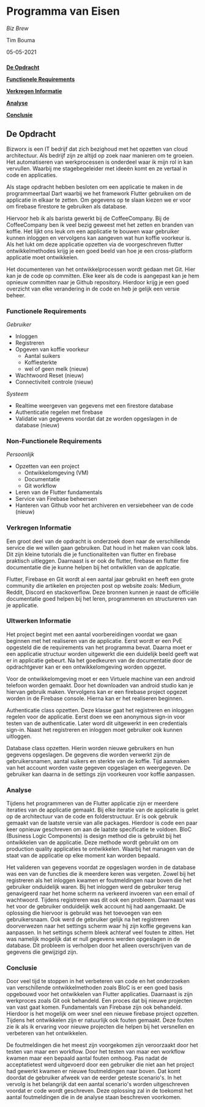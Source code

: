 # **Programma van Eisen**

_Biz Brew_

Tim Bouma

05-05-2021



###

**[De Opdracht](#_4ksmpuwq7wsj)**

**[Functionele Requirements](#_hutbsa91lnkb)**

**[Verkregen Informatie](#_amo7h93l7bpz)**

**[Analyse](#_bqzha59ilid)**

**[Conclusie](#_raqp7uxlu08c)**



## De Opdracht

Bizworx is een IT bedrijf dat zich bezighoud met het opzetten van cloud architectuur. Als bedrijf zijn ze altijd op zoek naar manieren om te groeien. Het automatiseren van werkprocessen is onderdeel waar ik mijn rol in kan vervullen. Waarbij me stagebegeleider met ideeën komt en ze vertaal in code en applicaties.

Als stage opdracht hebben besloten om een applicatie te maken in de programmeertaal Dart waarbij we het framework Flutter gebruiken om de applicatie in elkaar te zetten. Om gegevens op te slaan kiezen we er voor om firebase firestore te gebruiken als database.

Hiervoor heb ik als barista gewerkt bij de CoffeeCompany. Bij de CoffeeCompany ben ik veel bezig geweest met het zetten en branden van koffie. Het lijkt ons leuk om een applicatie te bouwen waar gebruiker kunnen inloggen en vervolgens kan aangeven wat hun koffie voorkeur is. Als het lukt om deze applicatie opzetten via de voorgeschreven flutter ontwikkelmethodes krijg je een goed beeld van hoe je een cross-platform applicatie moet ontwikkelen.

Het documenteren van het ontwikkelprocessen wordt gedaan met Git. Hier kan je de code op committen. Elke keer als de code is aangepast kan je hem opnieuw committen naar je Github repository. Hierdoor krijg je een goed overzicht van elke verandering in de code en heb je gelijk een versie beheer.

### Functionele Requirements

_Gebruiker_

- Inloggen
- Registreren
- Opgeven van koffie voorkeur
  - Aantal suikers
  - Koffiesterkte
  - wel of geen melk (nieuw)
- Wachtwoord Reset (nieuw)
- Connectiviteit controle (nieuw)

_Systeem_

- Realtime weergeven van gegevens met een firestore database
- Authenticatie regelen met firebase
- Validatie van gegevens voordat dat ze worden opgeslagen in de database (nieuw)

### Non-Functionele Requirements

_Persoonlijk_

- Opzetten van een project
  - Ontwikkelomgeving (VM)
  - Documentatie
  - Git workflow
- Leren van de Flutter fundamentals
- Service van Firebase beheersen
- Hanteren van Github voor het archiveren en versiebeheer van de code (nieuw)

### Verkregen Informatie

Een groot deel van de opdracht is onderzoek doen naar de verschillende service die we willen gaan gebruiken. Dat houd in het maken van cook labs. Dit zijn kleine tutorials die je functionaliteiten van flutter en firebase praktisch uitleggen. Daarnaast is er ook de flutter, firebase en flutter fire documentatie die je kunne helpen bij het ontwikllen van de applcatie.

Flutter, Firebase en Git wordt al een aantal jaar gebruikt en heeft een grote community die artikelen en projecten post op website zoals: Medium, Reddit, Discord en stackoverflow. Deze bronnen kunnen je naast de officiële documentatie goed helpen bij het leren, programmeren en structureren van je applicatie.

### UItwerken Informatie

Het project begint met een aantal voorbereidingen voordat we gaan beginnen met het realiseren van de applicatie. Eerst wordt er een PvE opgesteld die de requirements van het programma bevat. Daarna moet er een applicatie structuur worden uitgewerkt die een duidelijk beeld geeft wat er in applicatie gebeurt. Na het goedkeuren van de documentatie door de opdrachtgever kan er een ontwikkelomgeving worden opgezet.

Voor de ontwikkelomgeving moet er een Virtuele machine van een android telefoon worden gemaakt. Door het downloaden van android studio kan je hiervan gebruik maken. Vervolgens kan er een firebase project opgezet worden in de Firebase console. Hierna kan er het realiseren beginnen.


Authenticatie class opzetten. Deze klasse gaat het registreren en inloggen regelen voor de applicatie. Eerst doen we een anonymous sign-in voor testen van de authenticatie. Later word dit uitgewerkt in een credentials sign-in. Naast het registreren en inloggen moet gebruiker ook kunnen uitloggen.

Database class opzetten. Hierin worden nieuwe gebruikers en hun gegevens opgeslagen. De gegevens die worden verwerkt zijn de gebruikersnamen, aantal suikers en sterkte van de koffie. Tijd aanmaken van het account worden vaste gegeven opgeslagen en weergegeven. De gebruiker kan daarna in de settings zijn voorkeuren voor koffie aanpassen.

### Analyse

Tijdens het programmeren van de Flutter applicatie zijn er meerdere iteraties van de applicatie gemaakt. Bij elke iteratie van de applicatie is gelet op de architectuur van de code en folderstructuur. Er is ook gebruik gemaakt van de laatste versie van alle packages. Hierdoor is code een paar keer opnieuw geschreven om aan de laatste specificatie te voldoen. BloC (Business Logic Components) is design method die is gebruikt bij het ontwikkelen van de applicatie. Deze methode wordt gebruikt om om production quality applicaties te ontwikkelen. Waarbij het managen van de staat van de applicatie op elke moment kan worden bepaald.

Het valideren van gegevens voordat ze opgeslagen worden in de database was een van de functies die ik meerdere keren was vergeten. Zowel bij het registreren als het inloggen kwamen er foutmeldingen naar boven die het gebruiker onduidelijk waren. Bij het inloggen werd de gebruiker terug genavigeerd naar het home scherm na verkeerd invoeren van een email of wachtwoord. Tijdens registreren was dit ook een probleem. Daarnaast was het voor de gebruiker onduidelijk welk account hij had aangemaakt. De oplossing die hiervoor is gebruikt was het toevoegen van een gebruikersnaam. Ook werd de gebruiker gelijk na het registreren doorverwezen naar het settings scherm waar hij zijn koffie gegevens kan aanpassen. In het settings scherm bleek achteraf veel fouten te zitten. Het was namelijk mogelijk dat er null gegevens werden opgeslagen in de database. Dit probleem is verholpen door het alleen overschrijven van de gegevens die gewijzigd zijn.

### Conclusie

Door veel tijd te stoppen in het verbeteren van code en het onderzoeken van verschillende ontwikkelmethoden zoals BloC is er een goed basis opgebouwd voor het ontwikkelen van Flutter applicaties. Daarnaast is zijn werkproces zoals Git ook behandeld. Een proces dat bij nieuwe projecten van vast gaat komen. Fundamentals van Firebase zijn ook behandeld. Hierdoor is het mogelijk om weer snel een nieuwe firebase project opzetten. Tijdens het ontwikkelen zijn er natuurlijk ook fouten gemaakt. Deze fouten zie ik als ik ervaring voor nieuwe projecten die helpen bij het versnellen en verbeteren van het ontwikkelen.

De foutmeldingen die het meest zijn voorgekomen zijn veroorzaakt door het testen van maar een workflow. Door het testen van maar een workflow kwamen maar een bepaald aantal fouten omhoog. Pas nadat de acceptatietest werd uitgevoerd door een gebruiker die niet aan het project had gewerkt kwamen er nieuwe foutmeldingen naar boven. Dat komt doordat de gebruiker afweek van de eerder geteste scenario&#39;s. In het vervolg is het belangrijk dat een aantal scenario&#39;s worden uitgeschreven voordat er code wordt geschreven. Deze oplossing zal in de toekomst het aantal foutmeldingen die in de analyse staan beschreven voorkomen.